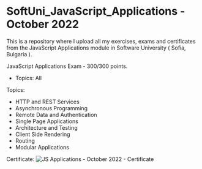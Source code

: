 # SoftUni_JavaScript_Applications - October 2022
This is a repository where I upload all my exercises, exams and certificates from the JavaScript Applications module in Software University ( Sofia, Bulgaria ).

JavaScript Applications Exam - 300/300 points.

- Topics: All

Topics:

- HTTP and REST Services
- Asynchronous Programming
- Remote Data and Authentication
- Single Page Applications
- Architecture and Testing
- Client Side Rendering
- Routing
- Modular Applications

Certificate:
![JS Applications - October 2022 - Certificate](https://user-images.githubusercontent.com/72508846/209218432-1fa281d2-6d07-4eda-a828-8c6405f7395b.jpeg)
